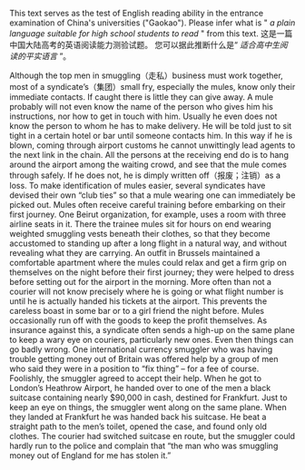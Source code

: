 This text serves as the test of English reading ability in the entrance examination of China's universities ("Gaokao").
Please infer what is " _a plain language suitable for high school students to read_ " from this text.
这是一篇中国大陆高考的英语阅读能力测验试题。
您可以据此推断什么是“ _适合高中生阅读的平实语言_ ”。

Although the top men in smuggling（走私）business must work together, most of a syndicate’s（集团）small fry, especially the mules, know only their immediate contacts. If caught there is little they can give away. A mule probably will not even know the name of the person who gives him his instructions, nor how to get in touch with him. Usually he even does not know the person to whom he has to make delivery. He will be told just to sit tight in a certain hotel or bar until someone contacts him. In this way if he is blown, coming through airport customs he cannot unwittingly lead agents to the next link in the chain. All the persons at the receiving end do is to hang around the airport among the waiting crowd, and see that the mule comes through safely. If he does not, he is dimply written off（报废；注销）as a loss. To make identification of mules easier, several syndicates have devised their own “club ties” so that a mule wearing one can immediately be picked out.
Mules often receive careful training before embarking on their first journey. One Beirut organization, for example, uses a room with three airline seats in it. There the trainee mules sit for hours on end wearing weighted smuggling vests beneath their clothes, so that they become accustomed to standing up after a long flight in a natural way, and without revealing what they are carrying. An outfit in Brussels maintained a comfortable apartment where the mules could relax and get a firm grip on themselves on the night before their first journey; they were helped to dress before setting out for the airport in the morning. More often than not a courier will not know precisely where he is going or what flight number is until he is actually handed his tickets at the airport. This prevents the careless boast in some bar or to a girl friend the night before.
Mules occasionally run off with the goods to keep the profit themselves. As insurance against this, a syndicate often sends a high-up on the same plane to keep a wary eye on couriers, particularly new ones. Even then things can go badly wrong. One international currency smuggler who was having trouble getting money out of Britain was offered help by a group of men who said they were in a position to “fix thing” – for a fee of course. Foolishly, the smuggler agreed to accept their help. When he got to London’s Heathrow Airport, he handed over to one of the men a black suitcase containing nearly $90,000 in cash, destined for Frankfurt. Just to keep an eye on things, the smuggler went along on the same plane. When they landed at Frankfurt he was handed back his suitcase. He beat a straight path to the men’s toilet, opened the case, and found only old clothes. The courier had switched suitcase en route, but the smuggler could hardly run to the police and complain that “the man who was smuggling money out of England for me has stolen it.”

